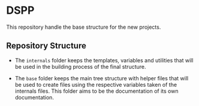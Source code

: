 # DSPP
This repository handle the base structure for the new projects.

## Repository Structure
* The `internals` folder keeps the templates, variables and utilities that will be used in the building process of the final structure.

* The `base` folder keeps the main tree structure with helper files that will be used to create files using the respective variables taken of the internals files. This folder aims to be the documentation of its own documentation.